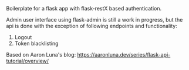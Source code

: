 Boilerplate for a flask app with flask-restX based authentication.

Admin user interface using flask-admin is still a work in progress, but the api is done with the exception of following endpoints and functionality:

1. Logout
2. Token blacklisting

Based on Aaron Luna's blog: https://aaronluna.dev/series/flask-api-tutorial/overview/
